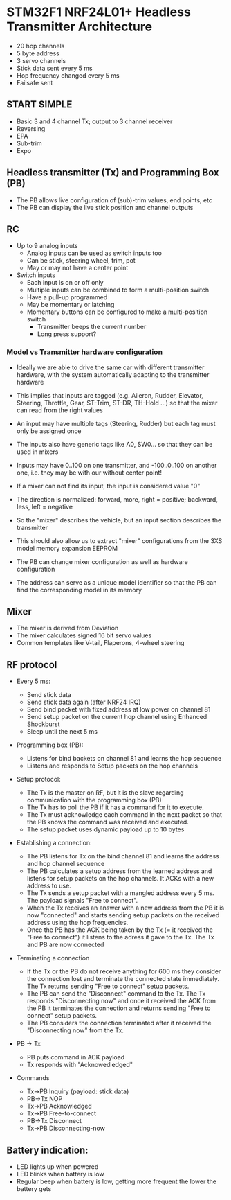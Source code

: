 # STM32F1 NRF24L01+ Headless Transmitter Architecture

* 20 hop channels
* 5 byte address
* 3 servo channels
* Stick data sent every 5 ms
* Hop frequency changed every 5 ms
* Failsafe sent

## START SIMPLE

* Basic 3 and 4 channel Tx; output to 3 channel receiver
* Reversing
* EPA
* Sub-trim
* Expo


## Headless transmitter (Tx) and Programming Box (PB)

* The PB allows live configuration of (sub)-trim values, end points, etc
* The PB can display the live stick position and channel outputs

## RC

* Up to 9 analog inputs
    * Analog inputs can be used as switch inputs too
    * Can be stick, steering wheel, trim, pot
    * May or may not have a center point
* Switch inputs
    * Each input is on or off only
    * Multiple inputs can be combined to form a multi-position switch
    * Have a pull-up programmed
    * May be momentary or latching
    * Momentary buttons can be configured to make a multi-position switch
        * Transmitter beeps the current number
        * Long press support?


### Model vs Transmitter hardware configuration

* Ideally we are able to drive the same car with different transmitter hardware, with the system automatically adapting to the transmitter hardware
* This implies that inputs are tagged (e.g. Aileron, Rudder, Elevator, Steering, Throttle, Gear, ST-Trim, ST-DR, TH-Hold ...) so that the mixer can read from the right values
* An input may have multiple tags (Steering, Rudder) but each tag must only be assigned once
* The inputs also have generic tags like A0, SW0... so that they can be used in mixers
* Inputs may have 0..100 on one transmitter, and -100..0..100 on another one, i.e. they may be with our without center point!
* If a mixer can not find its input, the input is considered value "0"
* The direction is normalized: forward, more, right = positive; backward, less, left = negative

* So the "mixer" describes the vehicle, but an input section describes the transmitter
* This should also allow us to extract "mixer" configurations from the 3XS model memory expansion EEPROM
* The PB can change mixer configuration as well as hardware configuration

* The address can serve as a unique model identifier so that the PB can find the corresponding model in its memory


## Mixer

* The mixer is derived from Deviation
* The mixer calculates signed 16 bit servo values
* Common templates like V-tail, Flaperons, 4-wheel steering

## RF protocol

* Every 5 ms:
    * Send stick data
    * Send stick data again (after NRF24 IRQ)
    * Send bind packet with fixed address at low power on channel 81
    * Send setup packet on the current hop channel using Enhanced Shockburst
    * Sleep until the next 5 ms

* Programming box (PB):
    * Listens for bind backets on channel 81 and learns the hop sequence
    * Listens and responds to Setup packets on the hop channels

* Setup protocol:
    * The Tx is the master on RF, but it is the slave regarding communication with the programming box (PB)
    * The Tx has to poll the PB if it has a command for it to execute.
    * The Tx must acknowledge each command in the next packet so that the PB knows the command was received and executed.
    * The setup packet uses dynamic payload up to 10 bytes

* Establishing a connection:
    * The PB listens for Tx on the bind channel 81 and learns the address and hop channel sequence
    * The PB calculates a setup address from the learned address and listens for setup packets on the hop channels. It ACKs with a new address to use.
    * The Tx sends a setup packet with a mangled address every 5 ms. The payload signals "Free to connect".
    * When the Tx receives an answer with a new address from the PB it is now "connected" and starts sending setup packets on the received address using the hop frequencies.
    * Once the PB has the ACK being taken by the Tx (= it received the "Free to connect") it listens to the adress it gave to the Tx. The Tx and PB are now connected

* Terminating a connection
    * If the Tx or the PB do not receive anything for 600 ms they consider the connection lost and terminate the connected state immediately. The Tx returns sending "Free to connect" setup packets.
    * The PB can send the "Disconnect" command to the Tx. The Tx responds "Disconnecting now" and once it received the ACK from the PB it terminates the connection and returns sending "Free to connect" setup packets.
    * The PB considers the connection terminated after it received the "Disconnecting now" from the Tx.

* PB -> Tx
    * PB puts command in ACK payload
    * Tx responds with "Acknowedledged"

* Commands
    * Tx->PB Inquiry (payload: stick data)
    * PB->Tx NOP
    * Tx->PB Acknowledged
    * Tx->PB Free-to-connect
    * PB->Tx Disconnect
    * Tx->PB Disconnecting-now




## Battery indication:

* LED lights up when powered
* LED blinks when battery is low
* Regular beep when battery is low, getting more frequent the lower the battery gets